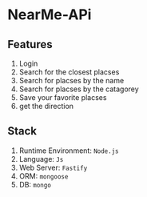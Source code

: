# NearMe-APi

## Features
1. Login
2. Search for the closest placses 
3. Search for placses by the name
4. Search for placses by the catagorey
5. Save your favorite placses
6. get the direction

## Stack
1. Runtime Environment: `Node.js`
2. Language: `Js`
3. Web Server: `Fastify`
4. ORM: `mongoose`
5. DB: `mongo`

